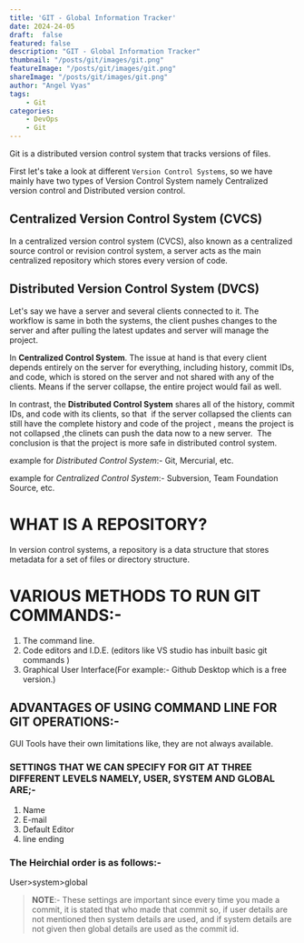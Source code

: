 ```yaml
---
title: 'GIT - Global Information Tracker'
date: 2024-24-05
draft:  false
featured: false  
description: "GIT - Global Information Tracker"
thumbnail: "/posts/git/images/git.png"
featureImage: "/posts/git/images/git.png" 
shareImage: "/posts/git/images/git.png"
author: "Angel Vyas"
tags:
    - Git
categories:     
    - DevOps
    - Git
---
```


Git is a distributed version control system that tracks versions of files.

<!--more-->

First let's take a look at different `Version Control Systems`, so we have mainly have two types of Version Control System namely Centralized version control and Distributed version control.

## Centralized Version Control System (CVCS)

In a centralized version control system (CVCS), also known as a centralized source control or revision control system, a server acts as the main centralized repository which stores every version of code. 


## Distributed Version Control System (DVCS)








Let's say we have a server and several clients connected to it. The workflow is same in both the systems, the client pushes changes to the server and after pulling the latest updates and server will manage the project. 

In **Centralized Control System**. The issue at hand is that every client depends entirely on the server for everything, including history, commit IDs, and code, which is stored on the server and not shared with any of the clients. Means if the server collapse, the entire project would fail as well. 

In contrast, the **Distributed Control System** shares all of the history, commit IDs, and code with its clients, so that  if the server collapsed the clients can still have the complete history and code of the project , means the project is not collapsed ,the clinets can push the data now to a new server.
 The conclusion is that the project is more safe in distributed control system.

example for *Distributed Control System*:- Git, Mercurial, etc.

example for *Centralized Control System*:- Subversion, Team Foundation Source, etc.



# WHAT IS A REPOSITORY?
In version control systems, a repository is a data structure that stores metadata for a set of files or directory structure.

# VARIOUS METHODS TO RUN GIT COMMANDS:-
1. The command line.
2. Code editors and I.D.E. (editors like VS studio has inbuilt basic git commands )
3. Graphical User Interface(For example:- Github Desktop which is a free version.)

## ADVANTAGES OF USING COMMAND LINE FOR GIT OPERATIONS:-
GUI Tools have their own limitations like, they are not always available.

### SETTINGS THAT WE CAN SPECIFY FOR GIT AT THREE DIFFERENT LEVELS NAMELY, USER, SYSTEM AND GLOBAL ARE;-
1. Name
2. E-mail
3. Default Editor
4. line ending

### The Heirchial order is as follows:-
User>system>global

> **NOTE**:- These settings are important since every time you made a commit, it is stated that who made that commit so, if user details are not mentioned then system details are used, and if system details are not given then global details are used as the commit id.
